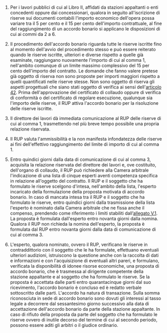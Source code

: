 1. Per i lavori pubblici di cui al Libro II, affidati da stazioni appaltanti o enti concedenti oppure dai concessionari, qualora in seguito all'iscrizione di riserve sui documenti contabili l'importo economico dell'opera possa variare tra il 5 per cento e il 15 per cento dell'importo contrattuale, al fine del raggiungimento di un accordo bonario si applicano le disposizioni di cui ai commi da 2 a 6.

2. Il procedimento dell'accordo bonario riguarda tutte le riserve iscritte fino al momento dell'avvio del procedimento stesso e può essere reiterato quando le riserve iscritte, ulteriori e diverse rispetto a quelle già esaminate, raggiungano nuovamente l'importo di cui al comma 1, nell'ambito comunque di un limite massimo complessivo del 15 per cento dell'importo del contratto. Le domande che fanno valere pretese già oggetto di riserva non sono proposte per importi maggiori rispetto a quelli quantificati nelle riserve stesse. Non sono oggetto di riserva gli aspetti progettuali che siano stati oggetto di verifica ai sensi dell'[articolo 42](/articolo-42/1). Prima dell'approvazione del certificato di collaudo oppure di verifica di conformità o del certificato di regolare esecuzione, qualunque sia l'importo delle riserve, il RUP attiva l'accordo bonario per la risoluzione delle riserve iscritte.

3. Il direttore dei lavori dà immediata comunicazione al RUP delle riserve di cui al comma 1, trasmettendo nel più breve tempo possibile una propria relazione riservata. 

4. Il RUP valuta l'ammissibilità e la non manifesta infondatezza delle riserve ai fini dell'effettivo raggiungimento del limite di importo di cui al comma 1. 

5. Entro quindici giorni dalla data di comunicazione di cui al comma 3, acquisita la relazione riservata del direttore dei lavori e, ove costituito, dell'organo di collaudo, il RUP può richiedere alla Camera arbitrale l'indicazione di una lista di cinque esperti aventi competenza specifica in relazione all'oggetto del contratto. Il RUP e il soggetto che ha formulato le riserve scelgono d'intesa, nell'ambito della lista, l'esperto incaricato della formulazione della proposta motivata di accordo bonario. In caso di mancata intesa tra il RUP e il soggetto che ha formulato le riserve, entro quindici giorni dalla trasmissione della lista l'esperto è nominato dalla Camera arbitrale che ne fissa anche il compenso, prendendo come riferimento i limiti stabiliti dall’[allegato V.1](/section/attachment-5-1/1). La proposta è formulata dall'esperto entro novanta giorni dalla nomina. Qualora il RUP non richieda la nomina dell'esperto, la proposta è formulata dal RUP entro novanta giorni dalla data di comunicazione di cui al comma 3. 

6. L'esperto, qualora nominato, ovvero il RUP, verificano le riserve in contraddittorio con il soggetto che le ha formulate, effettuano eventuali ulteriori audizioni, istruiscono la questione anche con la raccolta di dati e informazioni e con l'acquisizione di eventuali altri pareri, e formulano, verificata la disponibilità di idonee risorse economiche, una proposta di accordo bonario, che è trasmessa al dirigente competente della stazione appaltante e al soggetto che ha formulato le riserve. Se la proposta è accettata dalle parti entro quarantacinque giorni dal suo ricevimento, l'accordo bonario è concluso ed è redatto verbale sottoscritto dalle parti. L'accordo ha natura di transazione. Sulla somma riconosciuta in sede di accordo bonario sono dovuti gli interessi al tasso legale a decorrere dal sessantesimo giorno successivo alla data di accettazione dell'accordo bonario da parte della stazione appaltante. In caso di rifiuto della proposta da parte del soggetto che ha formulato le riserve ovvero di inutile decorso del termine di cui al secondo periodo, possono essere aditi gli arbitri o il giudice ordinario.